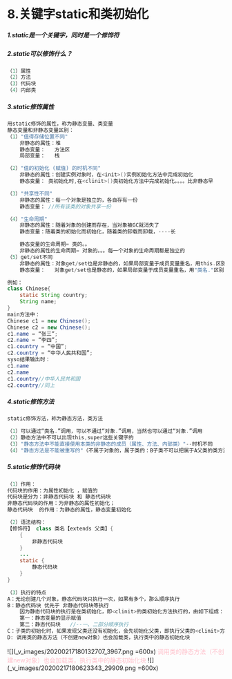 # 8.关键字static和类初始化
##### 1.static是一个关键字，同时是一个修饰符
##### 2.static可以修饰什么？
```java
（1）属性
（2）方法
（3）代码块
（4）内部类
```
##### 3.static修饰属性
```java
用static修饰的属性，称为静态变量、类变量
静态变量和非静态变量区别：
（1）"值得存储位置不同"
	非静态的属性：堆
	静态变量：	方法区
	局部变量：	栈

（2）"值的初始化 (赋值) 的时机不同"
	非静态的属性：创建实例对象时，在<init>()实例初始化方法中完成初始化
	静态变量： 类初始化时,在<clinit>()类初始化方法中完成初始化。。。。比非静态早

（3）"共享性不同"
	非静态的属性：每一个对象是独立的，各自存有一份
	静态变量： //所有该类的对象共享一份

（4）"生命周期"
	非静态的属性：随着对象的创建而存在，当对象被GC就消失了
	静态变量：随着类的初始化而初始化，随着类的卸载而卸载，----长

	静态变量的生命周期= 类的。。
	非静态的属性的生命周期= 对象的。。。每一个对象的生命周期都是独立的
（5）get/set不同
	非静态的属性：对象get/set也是非静态的，如果局部变量于成员变量重名，用this.区别
	静态变量：   对象get/set也是静态的，如果局部变量于成员变量重名，用"类名."区别

例如：
class Chinese{
	static String country;
	String name;
}
main方法中：
Chinese c1 = new Chinese();
Chinese c2 = new Chinese();
c1.name = “张三”;
c2.name = “李四”;
c1.country = “中国”;
c2.country = “中华人民共和国”;
syso结果输出时：
c1.name
c2.name
c1.country//中华人民共和国
c2.country//同上
```
##### 4.static修饰方法
```java
static修饰方法，称为静态方法，类方法

（1）可以通过“类名.”调用，可以不通过“对象.”调用，当然也可以通过“对象.”调用
（2）静态方法中不可以出现this,super这些关键字的
（3）"静态方法中不能直接使用本类的非静态的成员（属性、方法、内部类）"--时机不同
（4）"静态方法是不能被重写的"（不属于对象的，属于类的：B子类不可以把属于A父类的类方法重写）
```
##### 5.static修饰代码块
```java
（1）作用：
代码块的作用：为属性初始化 ，赋值的
代码块是分为：非静态代码块 和 静态代码块
非静态代码块的作用：为非静态的属性初始化；
静态代码块  的作用：为静态的属性，静态变量初始化

（2）语法结构：
【修饰符】 class 类名【extends 父类】{
	{
		非静态代码块
	} 
	...
	static {
		静态代码块
	}
}

（3）执行的特点
A：无论创建几个对象，静态代码块只执行一次，如果有多个，那么顺序执行
B：静态代码块 优先于 非静态代码块等执行
	因为静态代码块的执行是在类初始化，即<clinit>的类初始化方法执行的，由如下组成：
	第一：静态变量的显示赋值
	第二：静态代码块   //--一、二部分顺序执行
C：子类的初始化时，如果发现父类还没有初始化，会先初始化父类，即执行父类的<clinit>方法
D: 调用类的静态方法（不创建new对象）也会加载类，执行类中的静态初始化块

```
![](_v_images/20200217180132707_3967.png =600x)
<font color=pink>调用类的静态方法（不创建new对象）也会加载类，执行类中的静态初始化块</font>
![](_v_images/20200217180623343_29909.png =600x)